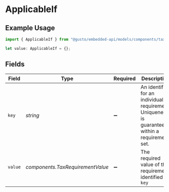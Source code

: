 # ApplicableIf

## Example Usage

```typescript
import { ApplicableIf } from "@gusto/embedded-api/models/components/taxrequirement.js";

let value: ApplicableIf = {};
```

## Fields

| Field                                                                                           | Type                                                                                            | Required                                                                                        | Description                                                                                     |
| ----------------------------------------------------------------------------------------------- | ----------------------------------------------------------------------------------------------- | ----------------------------------------------------------------------------------------------- | ----------------------------------------------------------------------------------------------- |
| `key`                                                                                           | *string*                                                                                        | :heavy_minus_sign:                                                                              | An identifier for an individual requirement. Uniqueness is guaranteed within a requirement set. |
| `value`                                                                                         | *components.TaxRequirementValue*                                                                | :heavy_minus_sign:                                                                              | The required value of the requirement identified by `key`                                       |